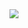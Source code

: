 <img src="https://capsule-render.vercel.app/api?type=waving&color=timeAuto&height=300&section=header&text=JiEun%20GitHub&fontSize=90" />
